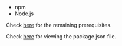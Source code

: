 * npm
* Node.js

Check [here](https://github.com/aravindvnair99/Aarohan2018/network/dependencies) for the remaining prerequisites.

Check [here](https://github.com/aravindvnair99/Aarohan2018/blob/master/functions/package.json) for viewing the package.json file.